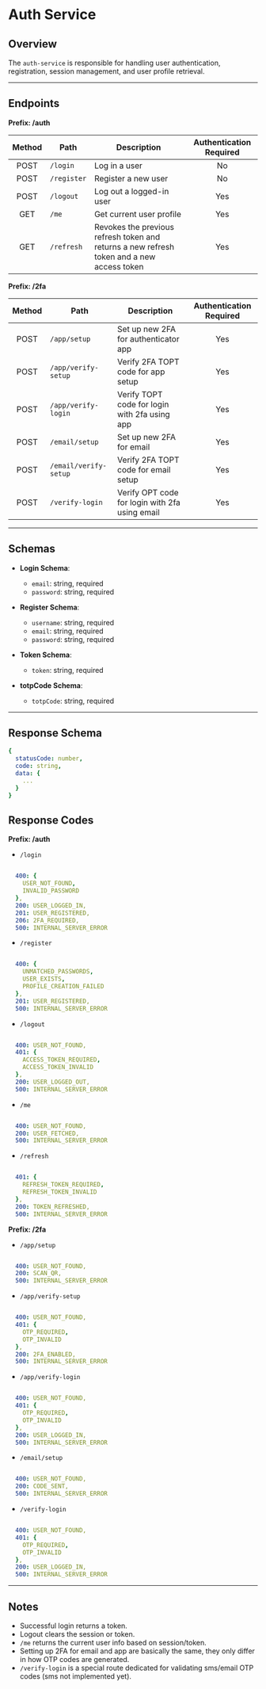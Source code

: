 # Auth Service 

## Overview
The `auth-service` is responsible for handling user authentication, registration, session management, and user profile retrieval.

---

## Endpoints
**Prefix: /auth**


| Method | Path          | Description                                                           | Authentication Required |
| :----: | ------------- | --------------------------------------------------------------------- | :----------------------: |
| POST   | `/login`      | Log in a user                                                         | No                       |
| POST   | `/register`   | Register a new user                                                   | No                       |
| POST   | `/logout`     | Log out a logged-in user                                               | Yes                      |
| GET    | `/me`         | Get current user profile                                               | Yes                      |
| GET    | `/refresh`    | Revokes the previous refresh token and returns a new refresh token and a new access token | Yes |

**Prefix: /2fa**

| Method | Path                  | Description                                    | Authentication Required |
| :----: | --------------------- | ---------------------------------------------- | :----------------------: |
| POST   | `/app/setup`          | Set up new 2FA for authenticator app           | Yes                      |
| POST   | `/app/verify-setup`   | Verify 2FA TOPT code for app setup             | Yes                      |
| POST   | `/app/verify-login`   | Verify TOPT code for login with 2fa using app  | Yes                      |
| POST   | `/email/setup`        | Set up new 2FA for email                       | Yes                      |
| POST   | `/email/verify-setup` | Verify 2FA TOPT code for email setup           | Yes                      |
| POST   | `/verify-login`       | Verify OPT code for login with 2fa using email | Yes                      |

---

## Schemas

- **Login Schema**:
  - `email`: string, required
  - `password`: string, required

- **Register Schema**:
  - `username`: string, required
  - `email`: string, required
  - `password`: string, required

- **Token Schema**:
  - `token`: string, required

- **totpCode Schema**:
  - `totpCode`: string, required

---

## Response Schema

```yaml
{
  statusCode: number,
  code: string,
  data: {
    ...
  }
}

```

## Response Codes

**Prefix: /auth**

- `/login`

```yaml

  400: {
    USER_NOT_FOUND,
    INVALID_PASSWORD
  },
  200: USER_LOGGED_IN,
  201: USER_REGISTERED,
  206: 2FA_REQUIRED,
  500: INTERNAL_SERVER_ERROR

```

- `/register`

```yaml

  400: {
    UNMATCHED_PASSWORDS,
    USER_EXISTS,
    PROFILE_CREATION_FAILED
  },
  201: USER_REGISTERED,
  500: INTERNAL_SERVER_ERROR

```

- `/logout`

```yaml

  400: USER_NOT_FOUND,
  401: {
    ACCESS_TOKEN_REQUIRED,
    ACCESS_TOKEN_INVALID
  },
  200: USER_LOGGED_OUT,
  500: INTERNAL_SERVER_ERROR

```

- `/me`

```yaml

  400: USER_NOT_FOUND,
  200: USER_FETCHED,
  500: INTERNAL_SERVER_ERROR

```

- `/refresh`

```yaml

  401: {
    REFRESH_TOKEN_REQUIRED,
    REFRESH_TOKEN_INVALID
  },
  200: TOKEN_REFRESHED,
  500: INTERNAL_SERVER_ERROR

```

**Prefix: /2fa**

- `/app/setup`
```yaml

  400: USER_NOT_FOUND,
  200: SCAN_QR,
  500: INTERNAL_SERVER_ERROR

```

- `/app/verify-setup`
```yaml

  400: USER_NOT_FOUND,
  401: {
    OTP_REQUIRED,
    OTP_INVALID
  },
  200: 2FA_ENABLED,
  500: INTERNAL_SERVER_ERROR

```

- `/app/verify-login`
```yaml

  400: USER_NOT_FOUND,
  401: {
    OTP_REQUIRED,
    OTP_INVALID
  },
  200: USER_LOGGED_IN,
  500: INTERNAL_SERVER_ERROR

```

- `/email/setup`
```yaml

  400: USER_NOT_FOUND,
  200: CODE_SENT,
  500: INTERNAL_SERVER_ERROR

```

- `/verify-login`
```yaml

  400: USER_NOT_FOUND,
  401: {
    OTP_REQUIRED,
    OTP_INVALID
  },
  200: USER_LOGGED_IN,
  500: INTERNAL_SERVER_ERROR

```
---

## Notes
- Successful login returns a token.
- Logout clears the session or token.
- `/me` returns the current user info based on session/token.
- Setting up 2FA for email and app are basically the same, they only differ in how OTP codes are generated.
- `/verify-login` is a special route dedicated for validating sms/email OTP codes (sms not implemented yet).